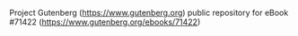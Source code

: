 Project Gutenberg (https://www.gutenberg.org) public repository
for eBook #71422 (https://www.gutenberg.org/ebooks/71422)
